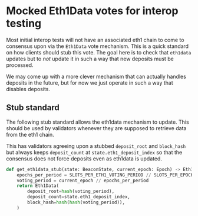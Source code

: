 # Mocked Eth1Data votes for interop testing

Most initial interop tests will not have an associated eth1 chain to come to consensus upon via the `Eth1Data` vote mechanism. This is a quick standard on how clients should stub this vote. The goal here is to check that `eth1data` updates but to _not_ update it in such a way that new deposits must be processed.

We may come up with a more clever mechanism that can actually handles deposits in the future, but for now we just operate in such a way that disables deposits.

## Stub standard

The following stub standard allows the eth1data mechanism to update. This should be used by validators whenever they are supposed to retrieve data from the eth1 chain.

This has validators agreeing upon a stubbed `deposit_root` and `block_hash` but always keeps `deposit_count` at `state.eth1_deposit_index` so that the consensus does not force deposits even as eth1data is updated. 

```python
def get_eth1data_stub(state: BeaconState, current_epoch: Epoch) -> Eth1Data:
    epochs_per_period = SLOTS_PER_ETH1_VOTING_PERIOD // SLOTS_PER_EPOCH
    voting_period = current_epoch // epochs_per_period
    return Eth1Data(
        deposit_root=hash(voting_period),
        deposit_count=state.eth1_deposit_index,
        block_hash=hash(hash(voting_period)),
    )
